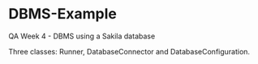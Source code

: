 # DBMS-Example
QA Week 4 - DBMS using a Sakila database

Three classes: Runner, DatabaseConnector and DatabaseConfiguration.
